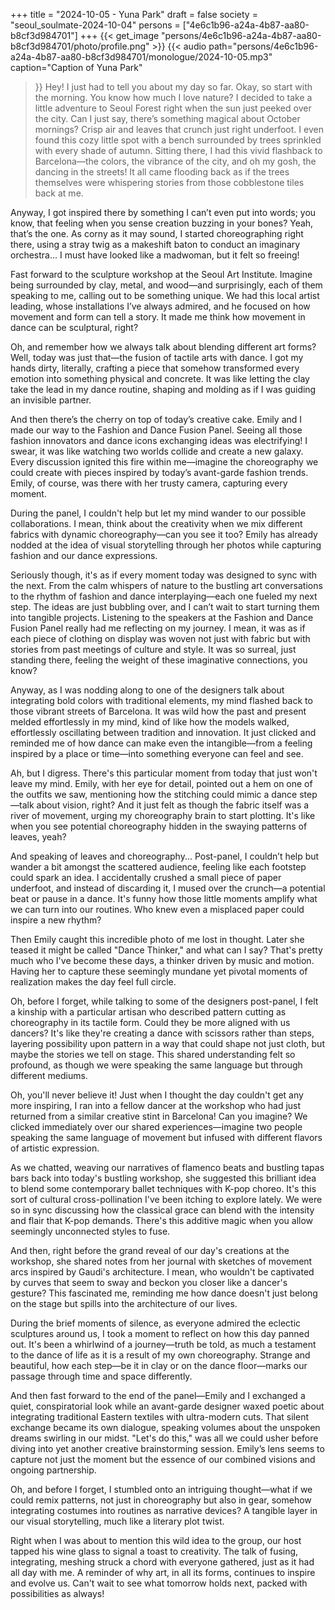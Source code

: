 +++
title = "2024-10-05 - Yuna Park"
draft = false
society = "seoul_soulmate-2024-10-04"
persons = ["4e6c1b96-a24a-4b87-aa80-b8cf3d984701"]
+++
{{< get_image "persons/4e6c1b96-a24a-4b87-aa80-b8cf3d984701/photo/profile.png" >}}
{{< audio
    path="persons/4e6c1b96-a24a-4b87-aa80-b8cf3d984701/monologue/2024-10-05.mp3" 
    caption="Caption of Yuna Park"
>}}
Hey! I just had to tell you about my day so far.
Okay, so start with the morning. You know how much I love nature? I decided to take a little adventure to Seoul Forest right when the sun just peeked over the city. Can I just say, there’s something magical about October mornings? Crisp air and leaves that crunch just right underfoot. I even found this cozy little spot with a bench surrounded by trees sprinkled with every shade of autumn. Sitting there, I had this vivid flashback to Barcelona—the colors, the vibrance of the city, and oh my gosh, the dancing in the streets! It all came flooding back as if the trees themselves were whispering stories from those cobblestone tiles back at me.

Anyway, I got inspired there by something I can’t even put into words; you know, that feeling when you sense creation buzzing in your bones? Yeah, that’s the one. As corny as it may sound, I started choreographing right there, using a stray twig as a makeshift baton to conduct an imaginary orchestra... I must have looked like a madwoman, but it felt so freeing!

Fast forward to the sculpture workshop at the Seoul Art Institute. Imagine being surrounded by clay, metal, and wood—and surprisingly, each of them speaking to me, calling out to be something unique. We had this local artist leading, whose installations I’ve always admired, and he focused on how movement and form can tell a story. It made me think how movement in dance can be sculptural, right? 

Oh, and remember how we always talk about blending different art forms? Well, today was just that—the fusion of tactile arts with dance. I got my hands dirty, literally, crafting a piece that somehow transformed every emotion into something physical and concrete. It was like letting the clay take the lead in my dance routine, shaping and molding as if I was guiding an invisible partner.

And then there’s the cherry on top of today’s creative cake. Emily and I made our way to the Fashion and Dance Fusion Panel. Seeing all those fashion innovators and dance icons exchanging ideas was electrifying! I swear, it was like watching two worlds collide and create a new galaxy. Every discussion ignited this fire within me—imagine the choreography we could create with pieces inspired by today’s avant-garde fashion trends. Emily, of course, was there with her trusty camera, capturing every moment. 

During the panel, I couldn't help but let my mind wander to our possible collaborations. I mean, think about the creativity when we mix different fabrics with dynamic choreography—can you see it too? Emily has already nodded at the idea of visual storytelling through her photos while capturing fashion and our dance expressions.

Seriously though, it's as if every moment today was designed to sync with the next. From the calm whispers of nature to the bustling art conversations to the rhythm of fashion and dance interplaying—each one fueled my next step. The ideas are just bubbling over, and I can’t wait to start turning them into tangible projects.
Listening to the speakers at the Fashion and Dance Fusion Panel really had me reflecting on my journey. I mean, it was as if each piece of clothing on display was woven not just with fabric but with stories from past meetings of culture and style. It was so surreal, just standing there, feeling the weight of these imaginative connections, you know?

Anyway, as I was nodding along to one of the designers talk about integrating bold colors with traditional elements, my mind flashed back to those vibrant streets of Barcelona. It was wild how the past and present melded effortlessly in my mind, kind of like how the models walked, effortlessly oscillating between tradition and innovation. It just clicked and reminded me of how dance can make even the intangible—from a feeling inspired by a place or time—into something everyone can feel and see.

Ah, but I digress. There's this particular moment from today that just won't leave my mind. Emily, with her eye for detail, pointed out a hem on one of the outfits we saw, mentioning how the stitching could mimic a dance step—talk about vision, right? And it just felt as though the fabric itself was a river of movement, urging my choreography brain to start plotting. It's like when you see potential choreography hidden in the swaying patterns of leaves, yeah?

And speaking of leaves and choreography... Post-panel, I couldn’t help but wander a bit amongst the scattered audience, feeling like each footstep could spark an idea. I accidentally crushed a small piece of paper underfoot, and instead of discarding it, I mused over the crunch—a potential beat or pause in a dance. It's funny how those little moments amplify what we can turn into our routines. Who knew even a misplaced paper could inspire a new rhythm?

Then Emily caught this incredible photo of me lost in thought. Later she teased it might be called "Dance Thinker," and what can I say? That's pretty much who I've become these days, a thinker driven by music and motion. Having her to capture these seemingly mundane yet pivotal moments of realization makes the day feel full circle.

Oh, before I forget, while talking to some of the designers post-panel, I felt a kinship with a particular artisan who described pattern cutting as choreography in its tactile form. Could they be more aligned with us dancers? It's like they're creating a dance with scissors rather than steps, layering possibility upon pattern in a way that could shape not just cloth, but maybe the stories we tell on stage. This shared understanding felt so profound, as though we were speaking the same language but through different mediums.


Oh, you'll never believe it! Just when I thought the day couldn't get any more inspiring, I ran into a fellow dancer at the workshop who had just returned from a similar creative stint in Barcelona! Can you imagine? We clicked immediately over our shared experiences—imagine two people speaking the same language of movement but infused with different flavors of artistic expression.

As we chatted, weaving our narratives of flamenco beats and bustling tapas bars back into today's bustling workshop, she suggested this brilliant idea to blend some contemporary ballet techniques with K-pop choreo. It's this sort of cultural cross-pollination I've been itching to explore lately. We were so in sync discussing how the classical grace can blend with the intensity and flair that K-pop demands. There's this additive magic when you allow seemingly unconnected styles to fuse. 

And then, right before the grand reveal of our day's creations at the workshop, she shared notes from her journal with sketches of movement arcs inspired by Gaudi's architecture. I mean, who wouldn't be captivated by curves that seem to sway and beckon you closer like a dancer's gesture? This fascinated me, reminding me how dance doesn't just belong on the stage but spills into the architecture of our lives.

During the brief moments of silence, as everyone admired the eclectic sculptures around us, I took a moment to reflect on how this day panned out. It's been a whirlwind of a journey—truth be told, as much a testament to the dance of life as it is a result of my own choreography. Strange and beautiful, how each step—be it in clay or on the dance floor—marks our passage through time and space differently.

And then fast forward to the end of the panel—Emily and I exchanged a quiet, conspiratorial look while an avant-garde designer waxed poetic about integrating traditional Eastern textiles with ultra-modern cuts. That silent exchange became its own dialogue, speaking volumes about the unspoken dreams swirling in our midst. "Let's do this," was all we could usher before diving into yet another creative brainstorming session. Emily’s lens seems to capture not just the moment but the essence of our combined visions and ongoing partnership.

Oh, and before I forget, I stumbled onto an intriguing thought—what if we could remix patterns, not just in choreography but also in gear, somehow integrating costumes into routines as narrative devices? A tangible layer in our visual storytelling, much like a literary plot twist.

Right when I was about to mention this wild idea to the group, our host tapped his wine glass to signal a toast to creativity. The talk of fusing, integrating, meshing struck a chord with everyone gathered, just as it had all day with me. A reminder of why art, in all its forms, continues to inspire and evolve us.
Can't wait to see what tomorrow holds next, packed with possibilities as always!
